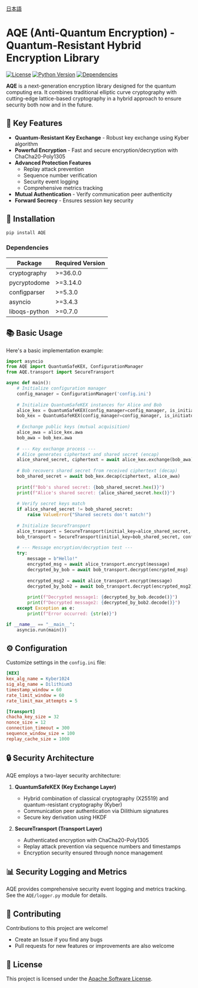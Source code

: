 
[日本語](README_JA.md)

# AQE (Anti-Quantum Encryption) - Quantum-Resistant Hybrid Encryption Library

[![License](https://img.shields.io/badge/License-Apache%202.0-blue.svg)](LICENSE)
[![Python Version](https://img.shields.io/badge/python-3.8%2B-blue)](https://www.python.org/)
[![Dependencies](https://img.shields.io/badge/dependencies-see%20below-orange)](README.md#-dependencies)

**AQE** is a next-generation encryption library designed for the quantum computing era. It combines traditional elliptic curve cryptography with cutting-edge lattice-based cryptography in a hybrid approach to ensure security both now and in the future.

## 🌟 Key Features

- **Quantum-Resistant Key Exchange** - Robust key exchange using Kyber algorithm
- **Powerful Encryption** - Fast and secure encryption/decryption with ChaCha20-Poly1305
- **Advanced Protection Features**
  - Replay attack prevention
  - Sequence number verification
  - Security event logging
  - Comprehensive metrics tracking
- **Mutual Authentication** - Verify communication peer authenticity
- **Forward Secrecy** - Ensures session key security

## 🚀 Installation

```bash
pip install AQE
```

### Dependencies

| Package | Required Version |
|---------|------------------|
| cryptography | >=36.0.0 |
| pycryptodome | >=3.14.0 |
| configparser | >=5.3.0 |
| asyncio | >=3.4.3 |
| liboqs-python | >=0.7.0 |

## 📚 Basic Usage

Here's a basic implementation example:

```python
import asyncio
from AQE import QuantumSafeKEX, ConfigurationManager
from AQE.transport import SecureTransport

async def main():
    # Initialize configuration manager
    config_manager = ConfigurationManager('config.ini')
    
    # Initialize QuantumSafeKEX instances for Alice and Bob
    alice_kex = QuantumSafeKEX(config_manager=config_manager, is_initiator=True)
    bob_kex = QuantumSafeKEX(config_manager=config_manager, is_initiator=False)
    
    # Exchange public keys (mutual acquisition)
    alice_awa = alice_kex.awa
    bob_awa = bob_kex.awa
    
    # --- Key exchange process ---
    # Alice generates ciphertext and shared secret (encap)
    alice_shared_secret, ciphertext = await alice_kex.exchange(bob_awa)
    
    # Bob recovers shared secret from received ciphertext (decap)
    bob_shared_secret = await bob_kex.decap(ciphertext, alice_awa)
    
    print(f"Bob's shared secret: {bob_shared_secret.hex()}")
    print(f"Alice's shared secret: {alice_shared_secret.hex()}")
    
    # Verify secret keys match
    if alice_shared_secret != bob_shared_secret:
        raise ValueError("Shared secrets don't match!")
    
    # Initialize SecureTransport
    alice_transport = SecureTransport(initial_key=alice_shared_secret, config_manager=config_manager)
    bob_transport = SecureTransport(initial_key=bob_shared_secret, config_manager=config_manager)
    
    # --- Message encryption/decryption test ---
    try:
        message = b"Hello!"
        encrypted_msg = await alice_transport.encrypt(message)
        decrypted_by_bob = await bob_transport.decrypt(encrypted_msg)
        
        encrypted_msg2 = await alice_transport.encrypt(message)
        decrypted_by_bob2 = await bob_transport.decrypt(encrypted_msg2)
        
        print(f"Decrypted message1: {decrypted_by_bob.decode()}")
        print(f"Decrypted message2: {decrypted_by_bob2.decode()}")
    except Exception as e:
        print(f"Error occurred: {str(e)}")

if __name__ == "__main__":
    asyncio.run(main())
```

## ⚙️ Configuration

Customize settings in the `config.ini` file:

```ini
[KEX]
kex_alg_name = Kyber1024
sig_alg_name = Dilithium3
timestamp_window = 60
rate_limit_window = 60
rate_limit_max_attempts = 5

[Transport]
chacha_key_size = 32
nonce_size = 12
connection_timeout = 300
sequence_window_size = 100
replay_cache_size = 1000
```

## 🔒 Security Architecture

AQE employs a two-layer security architecture:

1. **QuantumSafeKEX (Key Exchange Layer)**
   - Hybrid combination of classical cryptography (X25519) and quantum-resistant cryptography (Kyber)
   - Communication peer authentication via Dilithium signatures
   - Secure key derivation using HKDF

2. **SecureTransport (Transport Layer)**
   - Authenticated encryption with ChaCha20-Poly1305
   - Replay attack prevention via sequence numbers and timestamps
   - Encryption security ensured through nonce management

## 📊 Security Logging and Metrics

AQE provides comprehensive security event logging and metrics tracking.
See the `AQE/logger.py` module for details.

## 🤝 Contributing

Contributions to this project are welcome!

- Create an Issue if you find any bugs
- Pull requests for new features or improvements are also welcome

## 📜 License

This project is licensed under the [Apache Software License](LICENSE).